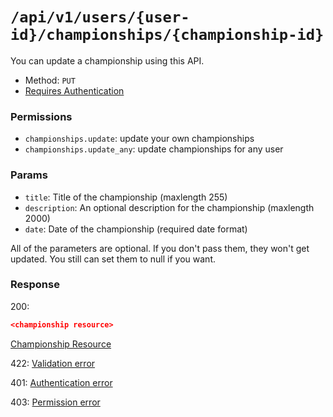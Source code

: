 # `/api/v1/users/{user-id}/championships/{championship-id}`
You can update a championship using this API.

- Method: `PUT`
- [Requires Authentication](../../auth/login.md#how-to-use-api-token)

### Permissions

- `championships.update`: update your own championships
- `championships.update_any`: update championships for any user

### Params

- `title`: Title of the championship (maxlength 255)
- `description`: An optional description for the championship (maxlength 2000)
- `date`: Date of the championship (required date format)

All of the parameters are optional. If you don't pass them, they won't get updated.
You still can set them to null if you want.

### Response

200:
```json
<championship resource>
```

[Championship Resource](../../resources/championship.md)

422: [Validation error](../../validation-errors.md)

401: [Authentication error](../../authentication-errors.md)

403: [Permission error](../../permission-errors.md)
